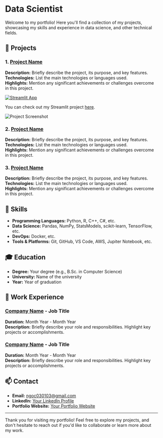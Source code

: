# Data Scientist

Welcome to my  portfolio! Here you'll find a collection of my projects, showcasing my skills and experience in data science, and other technical fields.

## 📂 Projects

### 1. [Project Name](https://github.com/yourusername/project-repo)
**Description:** Briefly describe the project, its purpose, and key features.  
**Technologies:** List the main technologies or languages used.  
**Highlights:** Mention any significant achievements or challenges overcome in this project.

[![Streamlit App](https://img.shields.io/badge/Streamlit-View%20App-blue)](https://your-streamlit-app-link.com)

You can check out my Streamlit project [here](https://your-streamlit-app-link.com).

![Project Screenshot](https://your-screenshot-link.png)

### 2. [Project Name](https://github.com/yourusername/project-repo)
**Description:** Briefly describe the project, its purpose, and key features.  
**Technologies:** List the main technologies or languages used.  
**Highlights:** Mention any significant achievements or challenges overcome in this project.

### 3. [Project Name](https://github.com/yourusername/project-repo)
**Description:** Briefly describe the project, its purpose, and key features.  
**Technologies:** List the main technologies or languages used.  
**Highlights:** Mention any significant achievements or challenges overcome in this project.

## 🔧 Skills

- **Programming Languages:** Python, R, C++, C#, etc.
- **Data Science:** Pandas, NumPy, StatsModels, scikit-learn, TensorFlow, etc.
- **DevOps:** Docker, etc.
- **Tools & Platforms:** Git, GitHub, VS Code, AWS, Jupiter Notebook, etc.

## 🎓 Education

- **Degree:** Your degree (e.g., B.Sc. in Computer Science)
- **University:** Name of the university
- **Year:** Year of graduation

## 💼 Work Experience

### [Company Name](https://www.companywebsite.com) - Job Title
**Duration:** Month Year - Month Year  
**Description:** Briefly describe your role and responsibilities. Highlight key projects or accomplishments.

### [Company Name](https://www.companywebsite.com) - Job Title
**Duration:** Month Year - Month Year  
**Description:** Briefly describe your role and responsibilities. Highlight key projects or accomplishments.

## 📫 Contact

- **Email:** ngoc030103@gmail.com
- **LinkedIn:** [Your LinkedIn Profile](https://www.linkedin.com/in/yourprofile/)
- **Portfolio Website:** [Your Portfolio Website](https://www.yourwebsite.com)

---

Thank you for visiting my portfolio! Feel free to explore my projects, and don't hesitate to reach out if you'd like to collaborate or learn more about my work.
